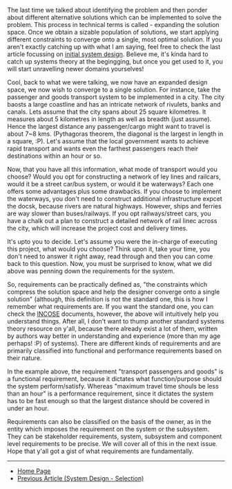 The last time we talked about identifying the problem and then ponder about different alternative solutions which can be implemented to solve the problem. This process in technical terms is called - expanding the solution space. Once we obtain a sizable population of solutions, we start applying different constraints to converge onto a single, most optimal solution. If you aren't exactly catching up with what I am saying, feel free to check the last article focussing on [initial system design](https://sohamphanseiitb.github.io/Think-in-Systems/Systems_Theory/systems_engg/system_design.html). Believe me, it's kinda hard to catch up systems theory at the begingging, but once you get used to it, you will start unravelling newer domains yourselves!

Cool, back to what we were talking, we now have an expanded design space, we now wish to converge to a single solution. For instance, take the passenger and goods transport system to be implemented in a city. The city baosts a large coastline and has an intricate network of rivulets, banks and canals. Lets assume that the city spans about 25 square kilometres. It measures about 5 kilometres in length as well as breadth (just assume). Hence the largest distance any passenger/cargo might want to travel is about 7~8 kms. (Pythagoras theorem, the diagonal is the largest in length in a square, :P). Let's assume that the local government wants to achieve rapid transport and wants even the farthest passengers reach their destinations within an hour or so. 

Now, that you have all this information, what mode of transport would you choose? Would you opt for constructing a network of ley lines and railcars, would it be a street car/bus system, or would it be waterways? Each one offers some advantages plus some drawbacks. If you choose to implement the waterways, you don't need to construct additional infrastructure expcet the docsk, because rivers are natural highways. However, ships and ferries are way slower than buses/railways. If you opt railways/street cars, you have a chalk out a plan to construct a detailed network of rail linec across the city, which will increase the project cost and delivery times. 

It's upto you to decide. Let's assume you were the in-charge of executing this project, what would you choose? Think upon it, take your time, you don't need to answer it right away, read through and then you can come back to this question. Now, you must be surprised to know, what we did above was penning down the requirements for the system. 

So, requirements can be practically defined as, "the constraints which compress the solution space and help the designer converge onto a single solution" (although, this definition is not the standard one, this is how I remember what requirements are. If you want the standard one, you can check the [INCOSE](https://www.incose.org/) documents, however, the above will intuitively help you understand things. After all, I don't want to thump another standard systems theory resource on y'all, because there already exist a lot of them, written by authors way better in understanding and experience (more than my age perhaps! :P) of systems). There are different kinds of requirements and are primarily classified into functional and performance requirements based on their nature. 

In the example above, the requirement "transport passengers and goods" is a functional requirement, because it dictates what function/purpose should the system perform/satisfy. Whereas "maximum travel time shouls be less than an hour" is a performance requirement, since it dictates the system has to be fast enough so that the largest distance should be covered in under an hour. 

Requirements can also be classified on the basis of the owner, as in the entity which imposes the requirement on the system or the subsystem. They can be stakeholder requirements, system, subsystem and component level requirements to be precise. We will cover all of this in the next issue. Hope that y'all got a gist of what requirements are fundamentally. 

---
- [Home Page](https://sohamphanseiitb.github.io/th-ink-in-systems/about-the-author)
- [Previous Article (System Design - Selection)](https://sohamphanseiitb.github.io/th-ink-in-systems/Systems-Design)
